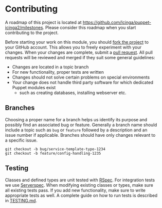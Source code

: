 # Contributing
A roadmap of this project is located at https://github.com/Icinga/puppet-icinga2/milestones. Please consider
this roadmap when you start contributing to the project.

Before starting your work on this module, you should [fork the project] to your GitHub account. This allows you to
freely experiment with your changes. When your changes are complete, submit a [pull request]. All pull requests will be
reviewed and merged if they suit some general guidelines:

* Changes are located in a topic branch
* For new functionality, proper tests are written
* Changes should not solve certain problems on special environments
* Your change does not handle third party software for which dedicated Puppet modules exist
  * such as creating databases, installing webserver etc.

## Branches
Choosing a proper name for a branch helps us identify its purpose and possibly find an associated bug or feature.
Generally a branch name should include a topic such as `bug` or `feature` followed by a description and an issue number
if applicable. Branches should have only changes relevant to a specific issue.

```
git checkout -b bug/service-template-typo-1234
git checkout -b feature/config-handling-1235
```

## Testing
Classes and defined types are unit tested with [RSpec]. For integration tests we use [Serverspec]. When modifying
existing classes or types, make sure all existing tests pass. If you add new functionality, make sure to write appropriate
tests as well. A complete guide on how to run tests is described in [TESTING.md].


[fork the project]: https://help.github.com/articles/fork-a-repo/
[pull request]: https://help.github.com/articles/using-pull-requests/
[RSpec]: http://rspec-puppet.com/
[Serverspec]: http://serverspec.org/
[TESTING.md]: TESTING.md
